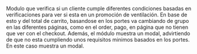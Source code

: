 Modulo que verifica si un cliente cumple diferentes condiciones basadas en verificaciones para ver si esta en un promoción de ventilación. En base de esto y del total de carrito, basandose en los portes va cambiando de grupo 
en las diferentes páginas, como en el order, pago, en página que no tienen que ver con el checkout. Además, el módulo muestra un modal, advirtiendo de que no esta cumpliendo unos requisitos minimos basados en los portes.
En este caso muestra un modal.

